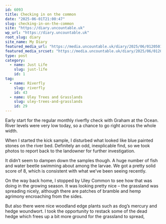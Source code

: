 ```yaml
---
id: 6093
title: Checking in on the common
date: "2025-06-01T21:00:47"
slug: checking-in-on-the-common
site: "https://diary.uncountable.uk"
wp_url: "https://diary.uncountable.uk"
root_slug: diary
site_name: My Diary
featured_media_url: "https://media.uncountable.uk/diary/2025/06/01205018/IMG20250601112156.webp"
featured_media_srcset: "https://media.uncountable.uk/diary/2025/06/01205018/IMG20250601112156-300x169.webp 300w, https://media.uncountable.uk/diary/2025/06/01205018/IMG20250601112156-1024x576.webp 1024w, https://media.uncountable.uk/diary/2025/06/01205018/IMG20250601112156-150x150.webp 150w, https://media.uncountable.uk/diary/2025/06/01205018/IMG20250601112156-640x360.webp 640w, https://media.uncountable.uk/diary/2025/06/01205018/IMG20250601112156.webp 1763w"
type: post
category:
  - name: Just Life
    slug: just-life
    id: 1
tag:
  - name: Riverfly
    slug: riverfly
    id: 43
  - name: Uley Trees and Grasslands
    slug: uley-trees-and-grasslands
    id: 29
---
```



<p>Early start for the regular monthly riverfly check with Graham at the Ocean.  River levels were very low today, so a chance to go right across the whole width.</p>



<p>When I started the kick sample, I disturbed what looked like blue painted stones on the river bed.  Definitely an odd, inexplicable find, so we took photos to report back to the landowner for further investigation.</p>



<p>It didn&#8217;t seem to dampen down the samples though.  A huge number of fish and water beetle swimming about among the larvae.  We got a pretty solid score of 8, which is consistent with what we&#8217;ve been seeing recently.</p>



<p>On the way back home, I stopped by Uley Common to see how that was doing in the growing season.  It was looking pretty nice &#8211; the grassland was spreading nicely, although there are patches of bramble and hemp agrimony encroaching from the sides.</p>



<p>But also there were nice woodland edge plants such as dog&#8217;s mercury and hedge woundwort.  I took the opportunity to restack some of the dead hedge which frees up a bit more ground for the grassland to spread,</p>
